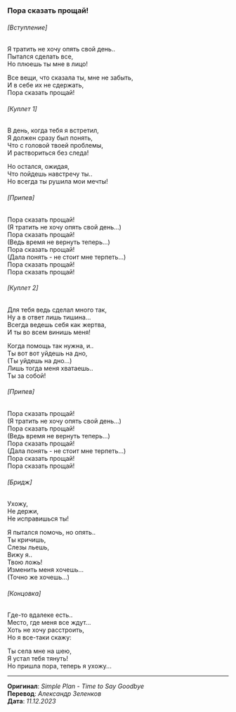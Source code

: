 ### Пора сказать прощай!

###### [Вступление]

Я тратить не хочу опять свой день.. \
Пытался сделать все, \
Но плюешь ты мне в лицо!

Все вещи, что сказала ты, мне не забыть, \
И в себе их не сдержать, \
Пора сказать прощай!

###### [Куплет 1]

В день, когда тебя я встретил, \
Я должен сразу был понять, \
Что с головой твоей проблемы, \
И раствориться без следа!

Но остался, ожидая, \
Что пойдешь навстречу ты.. \
Но всегда ты рушила мои мечты!

###### [Припев]

Пора сказать прощай! \
(Я тратить не хочу опять свой день...) \
Пора сказать прощай! \
(Ведь время не вернуть теперь...) \
Пора сказать прощай! \
(Дала понять - не стоит мне терпеть...) \
Пора сказать прощай! \
Пора сказать прощай!

###### [Куплет 2]

Для тебя ведь сделал много так, \
Ну а в ответ лишь тишина... \
Всегда ведешь себя как жертва, \
И ты во всем винишь меня!

Когда помощь так нужна, и.. \
Ты вот вот уйдешь на дно, \
(Ты уйдешь на дно...) \
Лишь тогда меня хватаешь.. \
Ты за собой!

###### [Припев]

Пора сказать прощай! \
(Я тратить не хочу опять свой день...) \
Пора сказать прощай! \
(Ведь время не вернуть теперь...) \
Пора сказать прощай! \
(Дала понять - не стоит мне терпеть...) \
Пора сказать прощай! \
Пора сказать прощай!

###### [Бридж]

Ухожу, \
Не держи, \
Не исправишься ты!

Я пытался помочь, но опять.. \
Ты кричишь, \
Слезы льешь, \
Вижу я.. \
Твою ложь! \
Изменить меня хочешь... \
(Точно же хочешь...)

###### [Концовка]

Где-то вдалеке есть.. \
Место, где меня все ждут... \
Хоть не хочу расстроить, \
Но я все-таки скажу:

Ты села мне на шею, \
Я устал тебя тянуть! \
Но пришла пора, теперь я ухожу...

---

**Оригинал**: _Simple Plan - Time to Say Goodbye_ \
**Перевод**: _Александр Зеленков_ \
**Дата**: _11.12.2023_
